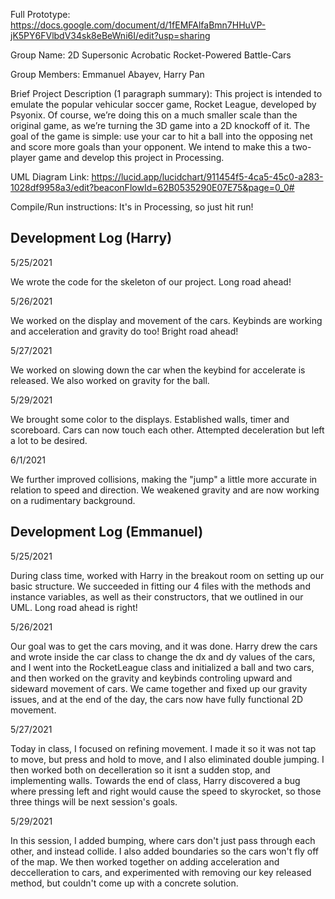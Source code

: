 Full Prototype: https://docs.google.com/document/d/1fEMFAlfaBmn7HHuVP-jK5PY6FVlbdV34sk8eBeWni6I/edit?usp=sharing

Group Name: 2D Supersonic Acrobatic Rocket-Powered Battle-Cars

Group Members: Emmanuel Abayev, Harry Pan

Brief Project Description (1 paragraph summary):
This project is intended to emulate the popular vehicular soccer game, Rocket League, developed by Psyonix. 
Of course, we’re doing this on a much smaller scale than the original game, as we’re turning the 3D game 
into a 2D knockoff of it. The goal of the game is simple: use your car to hit a ball into the opposing net 
and score more goals than your opponent. We intend to make this a two-player game and develop this project 
in Processing.

UML Diagram Link: https://lucid.app/lucidchart/911454f5-4ca5-45c0-a283-1028df9958a3/edit?beaconFlowId=62B0535290E07E75&page=0_0#

Compile/Run instructions: It's in Processing, so just hit run!

Development Log (Harry)
-----------------------
5/25/2021 

We wrote the code for the skeleton of our project. Long road ahead!

5/26/2021

We worked on the display and movement of the cars. Keybinds are working and acceleration and gravity do too! Bright road ahead!

5/27/2021

We worked on slowing down the car when the keybind for accelerate is released. We also worked on gravity for the ball.

5/29/2021

We brought some color to the displays. Established walls, timer and scoreboard. Cars can now touch each other. Attempted deceleration but left a lot to be desired.

6/1/2021

We further improved collisions, making the "jump" a little more accurate in relation to speed and direction. We weakened gravity and are now working on a rudimentary background.


Development Log (Emmanuel)
--------------------------
5/25/2021

During class time, worked with Harry in the breakout room on setting up our basic structure. We succeeded in fitting our 4 files with the methods and instance variables, as well as their constructors, that we outlined in our UML. Long road ahead is right!

5/26/2021

Our goal was to get the cars moving, and it was done. Harry drew the cars and wrote inside the car class to change the dx and dy values of the cars, and I went into the RocketLeague class and initialized a ball and two cars, and then worked on the gravity and keybinds controling upward and sideward movement of cars. We came together and fixed up our gravity issues, and at the end of the day, the cars now have fully functional 2D movement.

5/27/2021

Today in class, I focused on refining movement. I made it so it was not tap to move, but press and hold to move, and I also eliminated double jumping. I then worked both on decelleration so it isnt a sudden stop, and implementing walls. Towards the end of class, Harry discovered a bug where pressing left and right would cause the speed to skyrocket, so those three things will be next session's goals.

5/29/2021

In this session, I added bumping, where cars don't just pass through each other, and instead collide. I also added boundaries so the cars won't fly off of the map. We then worked together on adding acceleration and deccelleration to cars, and experimented with removing our key released method, but couldn't come up with a concrete solution.